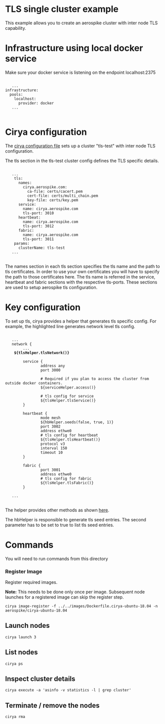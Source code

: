 # TLS single cluster example
This example allows you to create an aerospike cluster with inter node TLS capability.

# Infrastructure using local docker service
Make sure your docker service is listening on the endpoint localhost:2375
<pre>
<code>
   ...
infrastructure:
  pools:
    localhost:
      provider: docker
   ...
</code>
</pre>

# Cirya configuration
The [cirya configuration file](cirya.yml) sets up a cluster "tls-test" with inter node TLS configuration.

The tls section in the tls-test cluster config defines the TLS specific details.

<pre>
<code>
   ...
    tls:
      names:
        cirya.aerospike.com:
          ca-file: certs/cacert.pem
          cert-file: certs/multi_chain.pem
          key-file: certs/key.pem
      service:
        name: cirya.aerospike.com
        tls-port: 3010
      heartbeat:
        name: cirya.aerospike.com
        tls-port: 3012
      fabric:
        name: cirya.aerospike.com
        tls-port: 3011
    params:
      clusterName: tls-test
   ...
</code>
</pre>

The names section in each tls section specifies the tls name and the path to tls certificates.
In order to use your own certificates you will have to specify the path to those certificates here.
The tls name is referred in the service, heartbeat and fabric sections with the respective tls-ports.
These sections are used to setup aerospike tls configuration.

# Key configuration
To set up tls, cirya provides a helper that generates tls specific config.
For example, the highlighted line generates network level tls config.
<pre>
<code>
   ...
   network {
        ...
	<b>${tlsHelper.tlsNetwork()}</b>

        service {
                address any
                port 3000

                # Required if you plan to access the cluster from outside docker containers.
                ${serviceHelper.access()}

                # tls config for service
                ${tlsHelper.tlsService()}
        }

        heartbeat {
                mode mesh
                ${hbHelper.seeds(false, true, 1)}
                port 3002
                address ethwe0
                # tls config for heartbeat
                ${tlsHelper.tlsHeartbeat()}
                protocol v3
                interval 150
                timeout 10
        }

        fabric {
                port 3001
                address ethwe0
                # tls config for fabric
                ${tlsHelper.tlsFabric()}
        }

   ...
</code>
</pre>
The helper provides other methods as shown [here](https://github.com/citrusleaf/aerospike-docker-orchestrator/blob/master/src/main/java/com/aerospike/cirya/aerospike/conf/TlsConfigHelper.java).

The hbHelper is responsible to generate tls seed entries. The second parameter has to be set to true to list tls seed entries.

# Commands
You will need to run commands from this directory

### Register Image
Register required images.

**Note:** This needs to be done only once per image. Subsequent node launches for a registered image can skip the register step.
```
cirya image-register -f ../../images/Dockerfile.cirya-ubuntu-18.04 -n aerospike/cirya-ubuntu-18.04
```

## Launch nodes
```
cirya launch 3
```

## List nodes
```
cirya ps
```

## Inspect cluster details
```
cirya execute -a 'asinfo -v statistics -l | grep cluster'
```

## Terminate / remove the nodes
```
cirya rma
```
